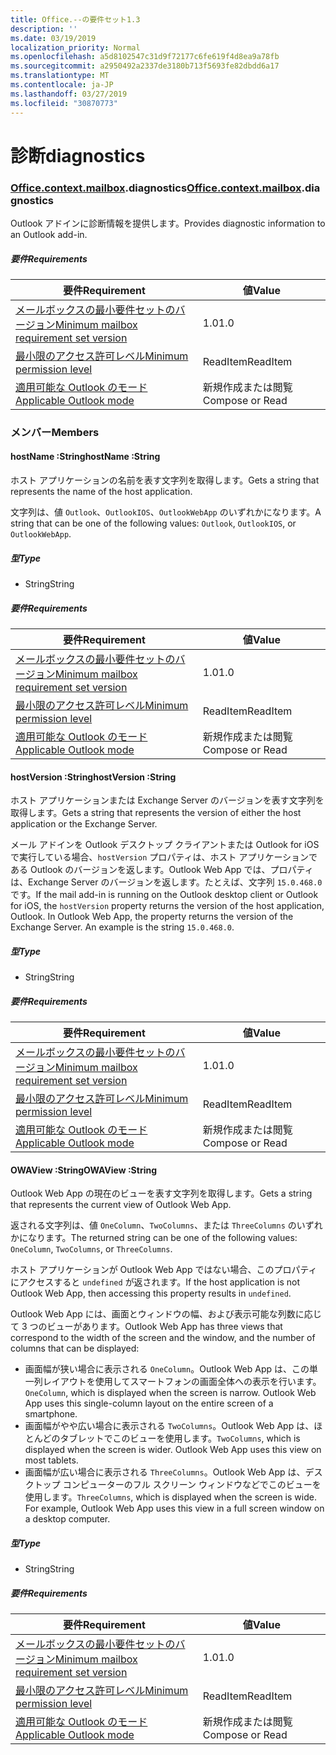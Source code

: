 ```yaml
---
title: Office.--の要件セット1.3
description: ''
ms.date: 03/19/2019
localization_priority: Normal
ms.openlocfilehash: a5d8102547c31d9f72177c6fe619f4d8ea9a78fb
ms.sourcegitcommit: a2950492a2337de3180b713f5693fe82dbdd6a17
ms.translationtype: MT
ms.contentlocale: ja-JP
ms.lasthandoff: 03/27/2019
ms.locfileid: "30870773"
---
```

# <a name="diagnostics"></a><span data-ttu-id="4df63-102">診断</span><span class="sxs-lookup"><span data-stu-id="4df63-102">diagnostics</span></span>

### <a name="officeofficemdcontextofficecontextmdmailboxofficecontextmailboxmddiagnostics"></a><span data-ttu-id="4df63-103">[Office](Office.md)[.context](Office.context.md)[.mailbox](Office.context.mailbox.md).diagnostics</span><span class="sxs-lookup"><span data-stu-id="4df63-103">[Office](Office.md)[.context](Office.context.md)[.mailbox](Office.context.mailbox.md).diagnostics</span></span>

<span data-ttu-id="4df63-104">Outlook アドインに診断情報を提供します。</span><span class="sxs-lookup"><span data-stu-id="4df63-104">Provides diagnostic information to an Outlook add-in.</span></span>

##### <a name="requirements"></a><span data-ttu-id="4df63-105">要件</span><span class="sxs-lookup"><span data-stu-id="4df63-105">Requirements</span></span>

|<span data-ttu-id="4df63-106">要件</span><span class="sxs-lookup"><span data-stu-id="4df63-106">Requirement</span></span>| <span data-ttu-id="4df63-107">値</span><span class="sxs-lookup"><span data-stu-id="4df63-107">Value</span></span>|
|---|---|
|[<span data-ttu-id="4df63-108">メールボックスの最小要件セットのバージョン</span><span class="sxs-lookup"><span data-stu-id="4df63-108">Minimum mailbox requirement set version</span></span>](/office/dev/add-ins/reference/requirement-sets/outlook-api-requirement-sets)| <span data-ttu-id="4df63-109">1.0</span><span class="sxs-lookup"><span data-stu-id="4df63-109">1.0</span></span>|
|[<span data-ttu-id="4df63-110">最小限のアクセス許可レベル</span><span class="sxs-lookup"><span data-stu-id="4df63-110">Minimum permission level</span></span>](/outlook/add-ins/understanding-outlook-add-in-permissions)| <span data-ttu-id="4df63-111">ReadItem</span><span class="sxs-lookup"><span data-stu-id="4df63-111">ReadItem</span></span>|
|[<span data-ttu-id="4df63-112">適用可能な Outlook のモード</span><span class="sxs-lookup"><span data-stu-id="4df63-112">Applicable Outlook mode</span></span>](/outlook/add-ins/#extension-points)| <span data-ttu-id="4df63-113">新規作成または閲覧</span><span class="sxs-lookup"><span data-stu-id="4df63-113">Compose or Read</span></span>|

### <a name="members"></a><span data-ttu-id="4df63-114">メンバー</span><span class="sxs-lookup"><span data-stu-id="4df63-114">Members</span></span>

####  <a name="hostname-string"></a><span data-ttu-id="4df63-115">hostName :String</span><span class="sxs-lookup"><span data-stu-id="4df63-115">hostName :String</span></span>

<span data-ttu-id="4df63-116">ホスト アプリケーションの名前を表す文字列を取得します。</span><span class="sxs-lookup"><span data-stu-id="4df63-116">Gets a string that represents the name of the host application.</span></span>

<span data-ttu-id="4df63-117">文字列は、値 `Outlook`、`OutlookIOS`、`OutlookWebApp` のいずれかになります。</span><span class="sxs-lookup"><span data-stu-id="4df63-117">A string that can be one of the following values: `Outlook`, `OutlookIOS`, or `OutlookWebApp`.</span></span>

##### <a name="type"></a><span data-ttu-id="4df63-118">型</span><span class="sxs-lookup"><span data-stu-id="4df63-118">Type</span></span>

*   <span data-ttu-id="4df63-119">String</span><span class="sxs-lookup"><span data-stu-id="4df63-119">String</span></span>

##### <a name="requirements"></a><span data-ttu-id="4df63-120">要件</span><span class="sxs-lookup"><span data-stu-id="4df63-120">Requirements</span></span>

|<span data-ttu-id="4df63-121">要件</span><span class="sxs-lookup"><span data-stu-id="4df63-121">Requirement</span></span>| <span data-ttu-id="4df63-122">値</span><span class="sxs-lookup"><span data-stu-id="4df63-122">Value</span></span>|
|---|---|
|[<span data-ttu-id="4df63-123">メールボックスの最小要件セットのバージョン</span><span class="sxs-lookup"><span data-stu-id="4df63-123">Minimum mailbox requirement set version</span></span>](/office/dev/add-ins/reference/requirement-sets/outlook-api-requirement-sets)| <span data-ttu-id="4df63-124">1.0</span><span class="sxs-lookup"><span data-stu-id="4df63-124">1.0</span></span>|
|[<span data-ttu-id="4df63-125">最小限のアクセス許可レベル</span><span class="sxs-lookup"><span data-stu-id="4df63-125">Minimum permission level</span></span>](/outlook/add-ins/understanding-outlook-add-in-permissions)| <span data-ttu-id="4df63-126">ReadItem</span><span class="sxs-lookup"><span data-stu-id="4df63-126">ReadItem</span></span>|
|[<span data-ttu-id="4df63-127">適用可能な Outlook のモード</span><span class="sxs-lookup"><span data-stu-id="4df63-127">Applicable Outlook mode</span></span>](/outlook/add-ins/#extension-points)| <span data-ttu-id="4df63-128">新規作成または閲覧</span><span class="sxs-lookup"><span data-stu-id="4df63-128">Compose or Read</span></span>|

####  <a name="hostversion-string"></a><span data-ttu-id="4df63-129">hostVersion :String</span><span class="sxs-lookup"><span data-stu-id="4df63-129">hostVersion :String</span></span>

<span data-ttu-id="4df63-130">ホスト アプリケーションまたは Exchange Server のバージョンを表す文字列を取得します。</span><span class="sxs-lookup"><span data-stu-id="4df63-130">Gets a string that represents the version of either the host application or the Exchange Server.</span></span>

<span data-ttu-id="4df63-p101">メール アドインを Outlook デスクトップ クライアントまたは Outlook for iOS で実行している場合、`hostVersion` プロパティは、ホスト アプリケーションである Outlook のバージョンを返します。Outlook Web App では、プロパティは、Exchange Server のバージョンを返します。たとえば、文字列 `15.0.468.0` です。</span><span class="sxs-lookup"><span data-stu-id="4df63-p101">If the mail add-in is running on the Outlook desktop client or Outlook for iOS, the `hostVersion` property returns the version of the host application, Outlook. In Outlook Web App, the property returns the version of the Exchange Server. An example is the string `15.0.468.0`.</span></span>

##### <a name="type"></a><span data-ttu-id="4df63-134">型</span><span class="sxs-lookup"><span data-stu-id="4df63-134">Type</span></span>

*   <span data-ttu-id="4df63-135">String</span><span class="sxs-lookup"><span data-stu-id="4df63-135">String</span></span>

##### <a name="requirements"></a><span data-ttu-id="4df63-136">要件</span><span class="sxs-lookup"><span data-stu-id="4df63-136">Requirements</span></span>

|<span data-ttu-id="4df63-137">要件</span><span class="sxs-lookup"><span data-stu-id="4df63-137">Requirement</span></span>| <span data-ttu-id="4df63-138">値</span><span class="sxs-lookup"><span data-stu-id="4df63-138">Value</span></span>|
|---|---|
|[<span data-ttu-id="4df63-139">メールボックスの最小要件セットのバージョン</span><span class="sxs-lookup"><span data-stu-id="4df63-139">Minimum mailbox requirement set version</span></span>](/office/dev/add-ins/reference/requirement-sets/outlook-api-requirement-sets)| <span data-ttu-id="4df63-140">1.0</span><span class="sxs-lookup"><span data-stu-id="4df63-140">1.0</span></span>|
|[<span data-ttu-id="4df63-141">最小限のアクセス許可レベル</span><span class="sxs-lookup"><span data-stu-id="4df63-141">Minimum permission level</span></span>](/outlook/add-ins/understanding-outlook-add-in-permissions)| <span data-ttu-id="4df63-142">ReadItem</span><span class="sxs-lookup"><span data-stu-id="4df63-142">ReadItem</span></span>|
|[<span data-ttu-id="4df63-143">適用可能な Outlook のモード</span><span class="sxs-lookup"><span data-stu-id="4df63-143">Applicable Outlook mode</span></span>](/outlook/add-ins/#extension-points)| <span data-ttu-id="4df63-144">新規作成または閲覧</span><span class="sxs-lookup"><span data-stu-id="4df63-144">Compose or Read</span></span>|

####  <a name="owaview-string"></a><span data-ttu-id="4df63-145">OWAView :String</span><span class="sxs-lookup"><span data-stu-id="4df63-145">OWAView :String</span></span>

<span data-ttu-id="4df63-146">Outlook Web App の現在のビューを表す文字列を取得します。</span><span class="sxs-lookup"><span data-stu-id="4df63-146">Gets a string that represents the current view of Outlook Web App.</span></span>

<span data-ttu-id="4df63-147">返される文字列は、値 `OneColumn`、`TwoColumns`、または `ThreeColumns` のいずれかになります。</span><span class="sxs-lookup"><span data-stu-id="4df63-147">The returned string can be one of the following values: `OneColumn`, `TwoColumns`, or `ThreeColumns`.</span></span>

<span data-ttu-id="4df63-148">ホスト アプリケーションが Outlook Web App ではない場合、このプロパティにアクセスすると `undefined` が返されます。</span><span class="sxs-lookup"><span data-stu-id="4df63-148">If the host application is not Outlook Web App, then accessing this property results in `undefined`.</span></span>

<span data-ttu-id="4df63-149">Outlook Web App には、画面とウィンドウの幅、および表示可能な列数に応じて 3 つのビューがあります。</span><span class="sxs-lookup"><span data-stu-id="4df63-149">Outlook Web App has three views that correspond to the width of the screen and the window, and the number of columns that can be displayed:</span></span>

*   <span data-ttu-id="4df63-p102">画面幅が狭い場合に表示される `OneColumn`。Outlook Web App は、この単一列レイアウトを使用してスマートフォンの画面全体への表示を行います。</span><span class="sxs-lookup"><span data-stu-id="4df63-p102">`OneColumn`, which is displayed when the screen is narrow. Outlook Web App uses this single-column layout on the entire screen of a smartphone.</span></span>
*   <span data-ttu-id="4df63-p103">画面幅がやや広い場合に表示される `TwoColumns`。Outlook Web App は、ほとんどのタブレットでこのビューを使用します。</span><span class="sxs-lookup"><span data-stu-id="4df63-p103">`TwoColumns`, which is displayed when the screen is wider. Outlook Web App uses this view on most tablets.</span></span>
*   <span data-ttu-id="4df63-p104">画面幅が広い場合に表示される `ThreeColumns`。Outlook Web App は、デスクトップ コンピューターのフル スクリーン ウィンドウなどでこのビューを使用します。</span><span class="sxs-lookup"><span data-stu-id="4df63-p104">`ThreeColumns`, which is displayed when the screen is wide. For example, Outlook Web App uses this view in a full screen window on a desktop computer.</span></span>

##### <a name="type"></a><span data-ttu-id="4df63-156">型</span><span class="sxs-lookup"><span data-stu-id="4df63-156">Type</span></span>

*   <span data-ttu-id="4df63-157">String</span><span class="sxs-lookup"><span data-stu-id="4df63-157">String</span></span>

##### <a name="requirements"></a><span data-ttu-id="4df63-158">要件</span><span class="sxs-lookup"><span data-stu-id="4df63-158">Requirements</span></span>

|<span data-ttu-id="4df63-159">要件</span><span class="sxs-lookup"><span data-stu-id="4df63-159">Requirement</span></span>| <span data-ttu-id="4df63-160">値</span><span class="sxs-lookup"><span data-stu-id="4df63-160">Value</span></span>|
|---|---|
|[<span data-ttu-id="4df63-161">メールボックスの最小要件セットのバージョン</span><span class="sxs-lookup"><span data-stu-id="4df63-161">Minimum mailbox requirement set version</span></span>](/office/dev/add-ins/reference/requirement-sets/outlook-api-requirement-sets)| <span data-ttu-id="4df63-162">1.0</span><span class="sxs-lookup"><span data-stu-id="4df63-162">1.0</span></span>|
|[<span data-ttu-id="4df63-163">最小限のアクセス許可レベル</span><span class="sxs-lookup"><span data-stu-id="4df63-163">Minimum permission level</span></span>](/outlook/add-ins/understanding-outlook-add-in-permissions)| <span data-ttu-id="4df63-164">ReadItem</span><span class="sxs-lookup"><span data-stu-id="4df63-164">ReadItem</span></span>|
|[<span data-ttu-id="4df63-165">適用可能な Outlook のモード</span><span class="sxs-lookup"><span data-stu-id="4df63-165">Applicable Outlook mode</span></span>](/outlook/add-ins/#extension-points)| <span data-ttu-id="4df63-166">新規作成または閲覧</span><span class="sxs-lookup"><span data-stu-id="4df63-166">Compose or Read</span></span>|
